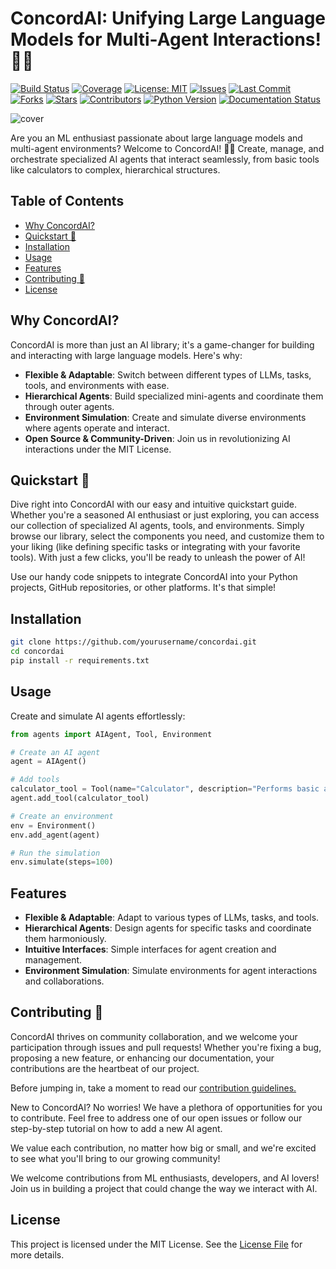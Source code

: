 # ConcordAI: Unifying Large Language Models for Multi-Agent Interactions! 🧠🤖
[![Build Status](https://img.shields.io/travis/username/projectname/master.svg)](https://travis-ci.org/username/projectname)
[![Coverage](https://img.shields.io/codecov/c/github/username/projectname)](https://codecov.io/gh/username/projectname)
[![License: MIT](https://img.shields.io/badge/License-MIT-yellow.svg)](https://opensource.org/licenses/MIT)
[![Issues](https://img.shields.io/github/issues/username/projectname)](https://github.com/username/projectname/issues)
[![Last Commit](https://img.shields.io/github/last-commit/username/projectname)](https://github.com/username/projectname/commits/master)
[![Forks](https://img.shields.io/github/forks/username/projectname?style=social)](https://github.com/username/projectname/fork)
[![Stars](https://img.shields.io/github/stars/username/projectname?style=social)](https://github.com/username/projectname/stargazers)
[![Contributors](https://img.shields.io/github/contributors/username/projectname)](https://github.com/username/projectname/graphs/contributors)
[![Python Version](https://img.shields.io/pypi/pyversions/package-name)](https://pypi.org/project/package-name/)
[![Documentation Status](https://readthedocs.org/projects/projectname/badge/?version=latest)](https://projectname.readthedocs.io/en/latest/)

![cover](link-to-cover-image)

Are you an ML enthusiast passionate about large language models and multi-agent environments? Welcome to ConcordAI! 🚀💫 Create, manage, and orchestrate specialized AI agents that interact seamlessly, from basic tools like calculators to complex, hierarchical structures.

## Table of Contents
- [Why ConcordAI?](#why-concordai)
- [Quickstart 🚀](#quickstart-🚀)
- [Installation](#installation)
- [Usage](#usage)
- [Features](#features)
- [Contributing 🤝](#contributing-🤝)
- [License](#license)

## Why ConcordAI?
ConcordAI is more than just an AI library; it's a game-changer for building and interacting with large language models. Here's why:

- **Flexible & Adaptable**: Switch between different types of LLMs, tasks, tools, and environments with ease.
- **Hierarchical Agents**: Build specialized mini-agents and coordinate them through outer agents.
- **Environment Simulation**: Create and simulate diverse environments where agents operate and interact.
- **Open Source & Community-Driven**: Join us in revolutionizing AI interactions under the MIT License.

## Quickstart 🚀
Dive right into ConcordAI with our easy and intuitive quickstart guide. Whether you're a seasoned AI enthusiast or just exploring, you can access our collection of specialized AI agents, tools, and environments. Simply browse our library, select the components you need, and customize them to your liking (like defining specific tasks or integrating with your favorite tools). With just a few clicks, you'll be ready to unleash the power of AI!

Use our handy code snippets to integrate ConcordAI into your Python projects, GitHub repositories, or other platforms. It's that simple!

## Installation
```bash
git clone https://github.com/yourusername/concordai.git
cd concordai
pip install -r requirements.txt
```

## Usage
Create and simulate AI agents effortlessly:
```python
from agents import AIAgent, Tool, Environment

# Create an AI agent
agent = AIAgent()

# Add tools
calculator_tool = Tool(name="Calculator", description="Performs basic arithmetic calculations")
agent.add_tool(calculator_tool)

# Create an environment
env = Environment()
env.add_agent(agent)

# Run the simulation
env.simulate(steps=100)
```

## Features
- **Flexible & Adaptable**: Adapt to various types of LLMs, tasks, and tools.
- **Hierarchical Agents**: Design agents for specific tasks and coordinate them harmoniously.
- **Intuitive Interfaces**: Simple interfaces for agent creation and management.
- **Environment Simulation**: Simulate environments for agent interactions and collaborations.

## Contributing 🤝

ConcordAI thrives on community collaboration, and we welcome your participation through issues and pull requests! Whether you're fixing a bug, proposing a new feature, or enhancing our documentation, your contributions are the heartbeat of our project.

Before jumping in, take a moment to read our [contribution guidelines.](https://github.com/davletovb/simlib/blob/main/CONTRIBUTING.md)

New to ConcordAI? No worries! We have a plethora of opportunities for you to contribute. Feel free to address one of our open issues or follow our step-by-step tutorial on how to add a new AI agent.

We value each contribution, no matter how big or small, and we're excited to see what you'll bring to our growing community!

We welcome contributions from ML enthusiasts, developers, and AI lovers! Join us in building a project that could change the way we interact with AI.

## License
This project is licensed under the MIT License. See the [License File](link-to-license-file) for more details.
